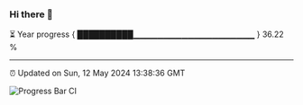 ### Hi there 👋

⏳ Year progress { ██████████▁▁▁▁▁▁▁▁▁▁▁▁▁▁▁▁▁▁▁▁ } 36.22 %

---

⏰ Updated on Sun, 12 May 2024 13:38:36 GMT

![Progress Bar CI](https://github.com/IshwaranRudhara/GIT-ACTION/workflows/Progress%20Bar%20CI/badge.svg)
